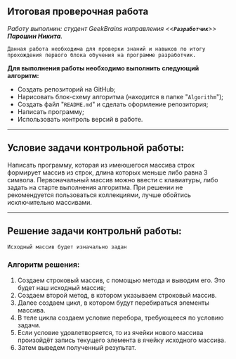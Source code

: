 ## **Итоговая проверочная работа**
 *Работу выполнин: студент GeekBrains направления <<**`Разработчик`**>> **Парошин Никита**.* 

    Данная работа необходима для проверки знаний и навыков по итогу прохождения первого блока обучения на программе разработчик.

**Для выполнения работы необходимо выполнить следующий алгоритм:**

* Создать репозиторий на GitHub;
* Нарисовать блок-схему алгоритма (находится в папке "`Algorithm`");
* Создать файл "`README.md`" и сделать оформление репозитория;
* Написать программу;
* Использовать контроль версий в работе.
___

## **Условие задачи контрольной работы:**
Написать программу, которая из имеюшегося массива строк формирует массив из строк, длина которых меньше либо равна 3 символа. Первоначальный массив можно ввести с клавиатуры, либо задать на старте выполнения алгоритма. При решении не рекомендуется пользоваться коллекциями, лучше обойтись исключительно массивами.
___

## **Решение задачи контрольнй работы:**
    Исходный массив будет изначально задан 

### **Алгоритм решения:**
1. Создаем строковый массив, с помощью метода и выводим его. Это будет наш исходный массив;
2. Создаем второй метод, в котором указываем строковый массив.
3. Далее создаем цикл, в котором будут перебираться элементы массива.
4. В теле цикла создаем условие перебора, требующееся по условию задачи.
5. Если условие удовлетворяется, то из ячейки нового массива произойдёт запись текущего элемента в ячейку исходного массива.
6. Затем выведем полученный результат. 

